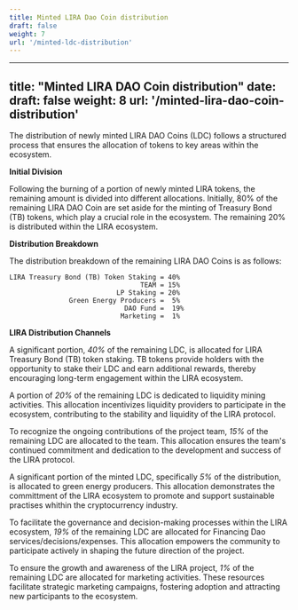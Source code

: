 ```yaml
---
title: Minted LIRA Dao Coin distribution
draft: false
weight: 7
url: '/minted-ldc-distribution'
---
```


---
title: "Minted LIRA DAO Coin distribution"
date:
draft: false
weight: 8
url: '/minted-lira-dao-coin-distribution'
---

The distribution of newly minted LIRA DAO Coins (LDC) follows a structured
process that ensures the allocation
of tokens to key areas within the ecosystem. 


**Initial Division**

Following the burning of a portion of newly
minted LIRA tokens, the remaining amount is divided into different
allocations. Initially, 80% of the remaining LIRA DAO Coin are set aside
for the minting of Treasury Bond (TB) tokens, which play a crucial
role in the ecosystem. The remaining 20% is distributed within the
LIRA ecosystem.

**Distribution Breakdown**

The distribution breakdown of the
remaining LIRA DAO Coins is as follows:


    LIRA Treasury Bond (TB) Token Staking = 40%
                                     TEAM = 15%                              
                               LP Staking = 20%
                   Green Energy Producers =  5%
                                 DAO Fund =  19%
                                Marketing =  1%


**LIRA Distribution Channels**

A significant portion, *40%* of the remaining LDC, is
allocated for LIRA Treasury Bond (TB) token staking. TB tokens provide
holders with the opportunity to stake their LDC and earn
additional rewards, thereby encouraging long-term engagement within
the LIRA ecosystem.

A portion of *20%* of the remaining LDC
is dedicated to liquidity mining activities. This allocation
incentivizes liquidity providers to participate in the ecosystem,
contributing to the stability and liquidity of the LIRA
protocol.

To recognize the ongoing contributions of the project
team, *15%* of the remaining LDC are allocated to the team. This
allocation ensures the team's continued commitment and dedication to
the development and success of the LIRA protocol.

A significant portion of the minted LDC, specifically *5%* of the
distribution, is allocated to green energy producers. This allocation demonstrates
the committment of the LIRA ecosystem to promote and support sustainable
practises whithin the cryptocurrency industry.

To facilitate the governance and decision-making processes within the LIRA
ecosystem, *19%* of the remaining LDC are allocated for
Financing Dao services/decisions/expenses. This allocation empowers the
community to participate actively in shaping the future direction of
the project.

To ensure the growth and awareness of the LIRA project, *1%* of the remaining LDC are allocated for
marketing activities. These resources facilitate strategic marketing
campaigns, fostering adoption and attracting new participants to the
ecosystem.